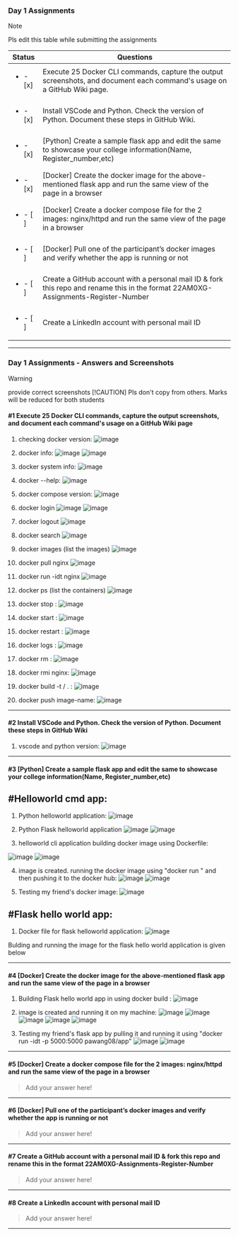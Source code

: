 ### Day 1 Assignments

> [!NOTE]
> Pls edit this table while submitting the assignments

| Status         | Questions     | 
|----------------|---------------|
| <ul><li>- [x] </li></ul> | Execute 25 Docker CLI commands, capture the output screenshots, and document each command's usage on a GitHub Wiki page. |
| <ul><li>- [x] </li></ul> | Install VSCode and Python. Check the version of Python. Document these steps in GitHub Wiki. |
| <ul><li>- [x] </li></ul> | [Python] Create a sample flask app and edit the same to showcase your college information(Name, Register_number,etc) |
| <ul><li>- [x] </li></ul> | [Docker] Create the docker image for the above-mentioned flask app and run the same view of the page in a browser |
| <ul><li>- [ ] </li></ul> | [Docker] Create a docker compose file for the 2 images: nginx/httpd and run the same view of the page in a browser |
| <ul><li>- [ ] </li></ul> | [Docker] Pull one of the participant’s docker images and verify whether the app is running or not  |
| <ul><li>- [ ] </li></ul> | Create a GitHub account with a personal mail ID & fork this repo and rename this in the format 22AM0XG-Assignments-Register-Number  |
| <ul><li>- [ ] </li></ul> | Create a LinkedIn account with personal mail ID  |

***

### Day 1 Assignments - Answers and Screenshots

> [!WARNING]
> provide correct screenshots
> [!CAUTION]
> Pls don't copy from others. Marks will be reduced for both students

#### #1 Execute 25 Docker CLI commands, capture the output screenshots, and document each command's usage on a GitHub Wiki page
1) checking docker version:
![image](https://github.com/user-attachments/assets/a48cea68-2224-4bfc-970b-f9f8ba5192ec)

2) docker info:
![image](https://github.com/user-attachments/assets/95a58bc3-18a1-4ffd-85a3-5eb3529871d8)
![image](https://github.com/user-attachments/assets/f8ccd85d-6f85-457e-bb44-6dd5508bf22d)

3) docker system info:
![image](https://github.com/user-attachments/assets/93785fb9-0bdc-46e4-b5c0-e6df0693f5ce)

4) docker --help:
![image](https://github.com/user-attachments/assets/47a806a0-4a4d-4369-8cf0-c718ecde0e00)

5) docker compose version:
![image](https://github.com/user-attachments/assets/444a3f35-d296-4938-b12c-a90139dc0029)

6) docker login
![image](https://github.com/user-attachments/assets/d12401ed-95a4-4410-a6fb-c30a735ad024)
![image](https://github.com/user-attachments/assets/80fc9812-9ca6-49dc-bb92-3ecddc3086ad)

7) docker logout
![image](https://github.com/user-attachments/assets/95fd7813-4503-4d02-be00-5c0b9b4b9d50)

8) docker search 
![image](https://github.com/user-attachments/assets/75f9d1c7-1112-4bd8-accb-cd4c7be21062)

9) docker images  (list the images)
![image](https://github.com/user-attachments/assets/438a55fe-253f-4b6e-8930-229d00c5c769)

10) docker pull nginx 
![image](https://github.com/user-attachments/assets/c901c309-08fa-42f2-b192-b04df2b8ae01)

11) docker run -idt nginx
![image](https://github.com/user-attachments/assets/9b575211-6c36-4b74-8cc9-73de81336fb2)

12) docker ps (list the containers)
![image](https://github.com/user-attachments/assets/d0559d32-b2bf-4760-b9ff-17a2c155f5e9)

13) docker stop <container-id> :
![image](https://github.com/user-attachments/assets/fc48a153-bb97-40a3-8a63-93012610a2d8)

14) docker start <container-id> :
![image](https://github.com/user-attachments/assets/a40dba03-1c74-41ff-a147-f4c77f7a377a)

15) docker restart <container-id> :
![image](https://github.com/user-attachments/assets/b9031304-79de-4d3c-8db5-c83e9609bc6e)

16) docker logs <container-id> :
![image](https://github.com/user-attachments/assets/4ad4081d-55c2-43bf-9126-819914c19f0b)

17) docker rm <container-id> :
![image](https://github.com/user-attachments/assets/1fb1d8f0-77ef-4349-ac70-a861f7dc7201)

18) docker rmi nginx:
![image](https://github.com/user-attachments/assets/922f3baf-21dd-41a8-ac11-9d8ed794e182)

19) docker build -t <username>/<imagename> .   :
![image](https://github.com/user-attachments/assets/4bf91963-2434-45c0-ae54-de89675668fd)

20) docker push image-name:
![image](https://github.com/user-attachments/assets/d7e6ef88-5325-47ba-b4d0-965ad12eba27)










***

#### #2 Install VSCode and Python. Check the version of Python. Document these steps in GitHub Wiki
1) vscode and python version:
![image](https://github.com/user-attachments/assets/ff149cbd-d729-4823-8b48-a8cf3227ea1e)





***

#### #3 [Python] Create a sample flask app and edit the same to showcase your college information(Name, Register_number,etc)

## #Helloworld cmd app:
1) Python helloworld application:
![image](https://github.com/user-attachments/assets/d5299a68-5515-4d3f-944e-86a1701e08ac)

2) Python Flask helloworld application
![image](https://github.com/user-attachments/assets/9638e5e3-7a3e-4afc-ad81-203d8c3919ee)
![image](https://github.com/user-attachments/assets/0c8ade6b-fa14-4d90-968f-1cce9828415a)

3) helloworld cli application building docker image using Dockerfile:

![image](https://github.com/user-attachments/assets/68a2b976-44e5-4313-be05-c61e4d1aa59e)
![image](https://github.com/user-attachments/assets/ea336f52-51dc-485c-b0c8-c97728abc236)

4) image is created. running the docker image using "docker run <image-name>" and then pushing it to the docker hub:
![image](https://github.com/user-attachments/assets/f09948d1-8df5-489f-92eb-109fcf25cd90)
![image](https://github.com/user-attachments/assets/45d65d24-85e7-49ff-bcc3-f526334163ea)

5) Testing my friend's docker image:
![image](https://github.com/user-attachments/assets/24ede96a-7b2d-47bc-81f1-223a77262099)

## #Flask hello world app:

1) Docker file for flask helloworld application:
![image](https://github.com/user-attachments/assets/6addf487-d784-4a7b-96ec-1e6cdd3681dc)

Bulding and running the image for the flask hello world application is given below


***

#### #4 [Docker] Create the docker image for the above-mentioned flask app and run the same view of the page in a browser
1) Building Flask hello world app in using docker build :
![image](https://github.com/user-attachments/assets/98f95471-e583-432e-86f4-f41639cf4069)

2) image is created and running it on my machine:
![image](https://github.com/user-attachments/assets/e1be658a-fdd8-43ef-9e21-0fc5b0099a89)
![image](https://github.com/user-attachments/assets/b4c3c78f-8cdc-4206-b37d-d4892abfe8b7)
![image](https://github.com/user-attachments/assets/7887d74e-73aa-454a-bb93-9c2967ce910e)
![image](https://github.com/user-attachments/assets/9b3807dc-39f2-4156-b2b4-6ec01d4abb3b)
![image](https://github.com/user-attachments/assets/7eeebd65-b09f-4802-bbd6-1fe16aabcfb6)


4) Testing my friend's flask app by pulling it and running it using "docker run -idt -p 5000:5000 pawang08/app"
![image](https://github.com/user-attachments/assets/9ad17546-a8ef-4fc4-b928-c77e27ade233)
![image](https://github.com/user-attachments/assets/fca973e8-1271-4830-a63e-c003aea8dfa7)





***

#### #5 [Docker] Create a docker compose file for the 2 images: nginx/httpd and run the same view of the page in a browser
> Add your answer here!

***

#### #6 [Docker] Pull one of the participant’s docker images and verify whether the app is running or not
> Add your answer here!

***

#### #7 Create a GitHub account with a personal mail ID & fork this repo and rename this in the format 22AM0XG-Assignments-Register-Number
> Add your answer here!

***

#### #8 Create a LinkedIn account with personal mail ID
> Add your answer here!

***

